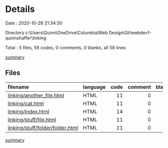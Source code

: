 # Details

Date : 2020-10-28 21:34:30

Directory c:\Users\Quinn\OneDrive\Columbia\Web Design\Git\webdev1-quinnshaffer\linking

Total : 5 files,  58 codes, 0 comments, 0 blanks, all 58 lines

[summary](results.md)

## Files
| filename | language | code | comment | blank | total |
| :--- | :--- | ---: | ---: | ---: | ---: |
| [linking/another_file.html](/linking/another_file.html) | HTML | 11 | 0 | 0 | 11 |
| [linking/cat.html](/linking/cat.html) | HTML | 11 | 0 | 0 | 11 |
| [linking/index.html](/linking/index.html) | HTML | 14 | 0 | 0 | 14 |
| [linking/stuff/file.html](/linking/stuff/file.html) | HTML | 11 | 0 | 0 | 11 |
| [linking/stuff/folder/folder.html](/linking/stuff/folder/folder.html) | HTML | 11 | 0 | 0 | 11 |

[summary](results.md)